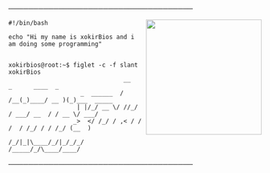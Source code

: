 
─────────────────────────────────────
</p>


<img align='right' src="https://avatars.githubusercontent.com/u/60980527?v=4" width="230">

```shell
#!/bin/bash

echo "Hi my name is xokirBios and i am doing some programming"


xokirbios@root:~$ figlet -c -f slant xokirBios
                                __   _      ____  _           
                    _  ______  / /__(_)____/ __ )(_)___  _____
                   | |/_/ __ \/ //_/ / ___/ __  / / __ \/ ___/
                  _>  </ /_/ / ,< / / /  / /_/ / / /_/ (__  ) 
                 /_/|_|\____/_/|_/_/_/  /_____/_/\____/____/
```

─────────────────────────────────────




